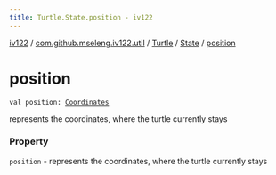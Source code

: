 ```yaml
---
title: Turtle.State.position - iv122
---
```


[iv122](../../../index.md) / [com.github.mseleng.iv122.util](../../index.md) / [Turtle](../index.md) / [State](index.md) / [position](.)

# position

`val position: `[`Coordinates`](../../-coordinates/index.md)

represents the coordinates, where the turtle currently stays

### Property

`position` - represents the coordinates, where the turtle currently stays